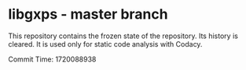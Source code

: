 # libgxps - master branch

This repository contains the frozen state of the repository.
Its history is cleared. It is used only for static code
analysis with Codacy.

Commit Time: 1720088938